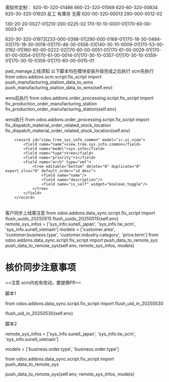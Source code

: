 需软件定制：
620-10-320-01486
660-22-320-01569
620-60-320-00834
620-30-320-01920 反工 有庫存
无需
620-00-320-00013
290-000-0012-02

130-20-20-0027-01|210-200-0225-02
170-10-10-0001-01|170-60-00-0003-01

620-30-320-01973|233-000-0398-01|290-000-0168-01|170-18-30-0484-03|170-18-30-0018-01|170-46-30-0556-03|140-30-10-0009-01|170-53-00-0192-01|160-60-00-0222-02|170-60-00-0051-01|170-61-00-0026-01|170-61-00-0054-01|170-61-00-0014-01|170-30-10-0357-01|170-30-10-0359-01|170-30-10-0358-01|170-60-00-0015-01


pad_manage上线须知
以下脚本均在模块安装升级完成之后执行
scm先执行
from odoo.addons.scm.script.fix_script import push_manufacturing_station_data_to_wms
push_manufacturing_station_data_to_wms(self.env)

wms后执行
from odoo.addons.order_processing.script.fix_script import fix_production_order_manufacturing_station
fix_production_order_manufacturing_station(self.env)

wms执行
from odoo.addons.order_processing.script.fix_script import fix_dispatch_material_order_related_stock_location
fix_dispatch_material_order_related_stock_location(self.env) 

        <record id="view_tree_sys_info_common" model="ir.ui.view">
            <field name="name">view.tree.sys.info.common</field>
            <field name="model">sys.info</field>
            <field name="type">tree</field>
            <field name="priority">1</field>
            <field name="arch" type="xml">
                <tree editable="bottom" delete="0" duplicate="0" export_xlsx="0" default_order="id desc">
                    <field name="name"/>
                    <field name="description"/>
                    <field name="is_self" widget="boolean_toggle"/>
                </tree>
            </field>
        </record>


​        
 客户同步上线需注意
from odoo.addons.data_sync.script.fix_script import flush_uuids_20250515
flush_uuids_20250515(self.env)
​        
remote_sys_infos = ['sys_info.sunell_japan', 'sys_info.tw_scm', 'sys_info.sunell_vietnam']
models = ['customer.area', 'customer.business.type', 'customer.industry.category', 'price.term']
from odoo.addons.data_sync.script.fix_script import push_data_to_remote_sys
push_data_to_remote_sys(self.env, remote_sys_infos, models)





# 核价同步注意事项

==注意 scm内也有改动，要提俩PR==

脚本1

from odoo.addons.data_sync.script.fix_script import flush_uid_in_20250530

flush_uid_in_20250530(self.env)

脚本2

remote_sys_infos = ['sys_info.sunell_japan', 'sys_info.tw_scm', 'sys_info.sunell_vietnam']

models = ['business.order.type', 'business.order.type']

from odoo.addons.data_sync.script.fix_script import push_data_to_remote_sys

push_data_to_remote_sys(self.env, remote_sys_infos, models)